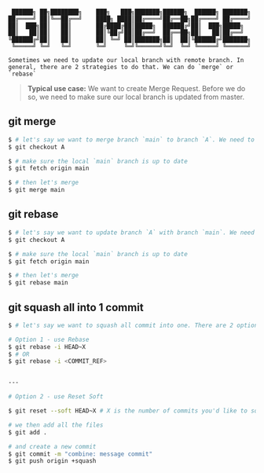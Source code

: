      ██████╗ ██╗████████╗    ███╗   ███╗███████╗██████╗  ██████╗ ███████╗
    ██╔════╝ ██║╚══██╔══╝    ████╗ ████║██╔════╝██╔══██╗██╔════╝ ██╔════╝
    ██║  ███╗██║   ██║       ██╔████╔██║█████╗  ██████╔╝██║  ███╗█████╗  
    ██║   ██║██║   ██║       ██║╚██╔╝██║██╔══╝  ██╔══██╗██║   ██║██╔══╝  
    ╚██████╔╝██║   ██║       ██║ ╚═╝ ██║███████╗██║  ██║╚██████╔╝███████╗
     ╚═════╝ ╚═╝   ╚═╝       ╚═╝     ╚═╝╚══════╝╚═╝  ╚═╝ ╚═════╝ ╚══════╝
                                                                     


```
Sometimes we need to update our local branch with remote branch. In general, there are 2 strategies to do that. We can do `merge` or `rebase`
```



> **Typical use case:** We want to create Merge Request. Before we do so, we need to make sure our local branch is updated from master.  



## git merge 
```bash
$ # let's say we want to merge branch `main` to branch `A`. We need to checkout branch A
$ git checkout A

$ # make sure the local `main` branch is up to date
$ git fetch origin main

$ # then let's merge
$ git merge main 
```


## git rebase
```bash
$ # let's say we want to update branch `A` with branch `main`. We need to checkout branch A
$ git checkout A

$ # make sure the local `main` branch is up to date
$ git fetch origin main

$ # then let's merge
$ git rebase main 
```



## git squash all into 1 commit
```bash
$ # let's say we want to squash all commit into one. There are 2 options

# Option 1 - use Rebase
$ git rebase -i HEAD~X
$ # OR
$ git rebase -i <COMMIT_REF>


---

# Option 2 - use Reset Soft

$ git reset --soft HEAD~X # X is the number of commits you'd like to squash

# we then add all the files
$ git add .

# and create a new commit
$ git commit -m "combine: message commit"
$ git push origin +squash
```

